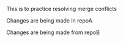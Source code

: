 This is to practice resolving merge conflicts

Changes are being made in repoA

Changes are being made from repoB

